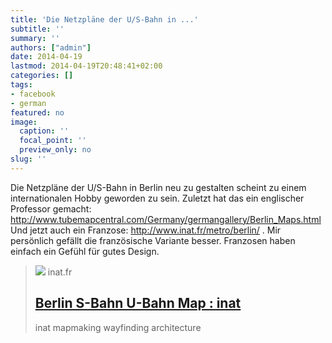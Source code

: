 ```yaml
---
title: 'Die Netzpläne der U/S-Bahn in ...'
subtitle: ''
summary: ''
authors: ["admin"]
date: 2014-04-19
lastmod: 2014-04-19T20:48:41+02:00
categories: []
tags:
- facebook
- german
featured: no
image:
  caption: ''
  focal_point: ''
  preview_only: no
slug: ''
---
```

Die Netzpläne der U/S-Bahn in Berlin neu zu gestalten scheint zu einem internationalen Hobby geworden zu sein. Zuletzt hat das ein englischer Professor gemacht:
http://www.tubemapcentral.com/Germany/germangallery/Berlin_Maps.html
Und jetzt auch ein Franzose: http://www.inat.fr/metro/berlin/ .
Mir persönlich gefällt die französische Variante besser. Franzosen haben einfach ein Gefühl für gutes Design.
> [![](http://www.inat.fr/files/inat-metro-app.png)](http://www.inat.fr/metro/berlin/)
> inat.fr
> ## [Berlin S-Bahn U-Bahn Map : inat](http://www.inat.fr/metro/berlin/)
>
>inat mapmaking wayfinding architecture


